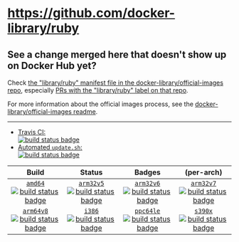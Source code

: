 # https://github.com/docker-library/ruby

## See a change merged here that doesn't show up on Docker Hub yet?

Check [the "library/ruby" manifest file in the docker-library/official-images repo](https://github.com/docker-library/official-images/blob/master/library/ruby), especially [PRs with the "library/ruby" label on that repo](https://github.com/docker-library/official-images/labels/library%2Fruby).

For more information about the official images process, see the [docker-library/official-images readme](https://github.com/docker-library/official-images/blob/master/README.md).

---

-	[Travis CI:  
	![build status badge](https://img.shields.io/travis/docker-library/ruby/master.svg)](https://travis-ci.org/docker-library/ruby/branches)
-	[Automated `update.sh`:  
	![build status badge](https://doi-janky.infosiftr.net/job/update.sh/job/ruby/badge/icon)](https://doi-janky.infosiftr.net/job/update.sh/job/ruby)

| Build | Status | Badges | (per-arch) |
|:-:|:-:|:-:|:-:|
| [`amd64`<br />![build status badge](https://doi-janky.infosiftr.net/job/multiarch/job/amd64/job/ruby/badge/icon)](https://doi-janky.infosiftr.net/job/multiarch/job/amd64/job/ruby) | [`arm32v5`<br />![build status badge](https://doi-janky.infosiftr.net/job/multiarch/job/arm32v5/job/ruby/badge/icon)](https://doi-janky.infosiftr.net/job/multiarch/job/arm32v5/job/ruby) | [`arm32v6`<br />![build status badge](https://doi-janky.infosiftr.net/job/multiarch/job/arm32v6/job/ruby/badge/icon)](https://doi-janky.infosiftr.net/job/multiarch/job/arm32v6/job/ruby) | [`arm32v7`<br />![build status badge](https://doi-janky.infosiftr.net/job/multiarch/job/arm32v7/job/ruby/badge/icon)](https://doi-janky.infosiftr.net/job/multiarch/job/arm32v7/job/ruby) |
| [`arm64v8`<br />![build status badge](https://doi-janky.infosiftr.net/job/multiarch/job/arm64v8/job/ruby/badge/icon)](https://doi-janky.infosiftr.net/job/multiarch/job/arm64v8/job/ruby) | [`i386`<br />![build status badge](https://doi-janky.infosiftr.net/job/multiarch/job/i386/job/ruby/badge/icon)](https://doi-janky.infosiftr.net/job/multiarch/job/i386/job/ruby) | [`ppc64le`<br />![build status badge](https://doi-janky.infosiftr.net/job/multiarch/job/ppc64le/job/ruby/badge/icon)](https://doi-janky.infosiftr.net/job/multiarch/job/ppc64le/job/ruby) | [`s390x`<br />![build status badge](https://doi-janky.infosiftr.net/job/multiarch/job/s390x/job/ruby/badge/icon)](https://doi-janky.infosiftr.net/job/multiarch/job/s390x/job/ruby) |

<!-- THIS FILE IS GENERATED BY https://github.com/docker-library/docs/blob/master/generate-repo-stub-readme.sh -->
